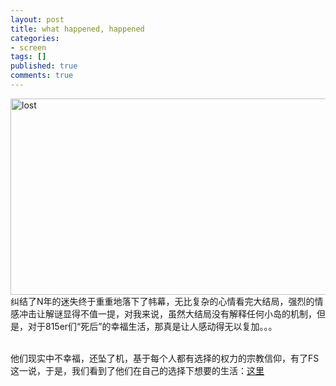 ```yaml
---
layout: post
title: what happened, happened
categories:
- screen
tags: []
published: true
comments: true
---
```

<p><img alt="lost" src="http://i1.ce.cn/ce/kjwh/ylmb/ylysj/200906/15/W020090615391342048349.jpg" title="lost" class="alignnone" width="549" height="314" />纠结了N年的迷失终于重重地落下了帏幕，无比复杂的心情看完大结局，强烈的情感冲击让解谜显得不值一提，对我来说，虽然大结局没有解释任何小岛的机制，但是，对于815er们“死后”的幸福生活，那真是让人感动得无以复加。。。<div><br /></div><div>他们现实中不幸福，还坠了机，基于每个人都有选择的权力的宗教信仰，有了FS这一说，于是，我们看到了他们在自己的选择下想要的生活：<a href="http://tieba.baidu.com/f?z=780535009&amp;ct=335544320&amp;lm=0&amp;sc=0&amp;rn=30&amp;tn=baidupostbrowser&amp;word=lost&amp;pn=0">这里</a></div></p>
